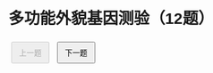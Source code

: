 <!DOCTYPE html>
<html lang="zh">
<head>
  <meta charset="UTF-8">
  <meta name="viewport" content="width=device-width, initial-scale=1.0">
  <title>多功能外貌基因测验</title>
  <style>
    body { font-family: Arial, sans-serif; padding: 20px; max-width: 600px; margin: auto; }
    .question { margin-bottom: 20px; }
    .options label { display: block; margin: 8px 0; }
    #results { display: none; }
    button { padding: 8px 12px; margin: 5px; }
  </style>
</head>
<body>
  <h1>多功能外貌基因测验（12题）</h1>
  <div id="quiz-container"></div>
  <div id="controls">
    <button id="prev-btn" disabled>上一题</button>
    <button id="next-btn">下一题</button>
    <button id="submit-btn" style="display:none;">提交</button>
  </div>
  <div id="results">
    <h2>测验结果</h2>
    <p id="score"></p>
    <ol id="feedback"></ol>
  </div>

  <script>
    const questions = [
      { q: 'MC1R基因主要影响什么外貌特征？',
        options: ['眼睛颜色', '头发颜色与雀斑', '鼻子形状', '皮肤弹性'],
        answer: 1
      },
      { q: 'HERC2/OCA2基因座与下列哪种颜色相关？',
        options: ['唇色', '牙齿亮度', '眼睛颜色', '发根粗细'],
        answer: 2
      },
      { q: 'EDAR基因的突变会增强以下哪种特征？',
        options: ['眉毛弯曲度', '发丝厚度', '皮肤油脂分泌', '耳垂形状'],
        answer: 1
      },
      { q: 'SLC24A5基因主要影响什么？',
        options: ['骨骼密度', '皮肤颜色', '指甲硬度', '嘴唇形状'],
        answer: 1
      },
      { q: 'TYR基因与以下哪种色素合成直接相关？',
        options: ['黑色素', '角质素', '红色素', '黄色素'],
        answer: 0
      },
      { q: 'IRF6基因突变常导致哪种面部发育异常？',
        options: ['唇腭裂', '扁平足', '多指畸形', '先天性心脏病'],
        answer: 0
      },
      { q: 'SOX10基因与下列哪一系统的发育密切相关？',
        options: ['消化系统', '神经嵴、色素细胞', '免疫系统', '泌尿系统'],
        answer: 1
      },
      { q: 'PAX3基因的变异可引起哪种综合征？',
        options: ['Waardenburg综合征', 'Marfan综合征', 'Down综合征', 'Turner综合征'],
        answer: 0
      },
      { q: 'KITLG基因影响以下哪种表现？',
        options: ['头发颜色', '舌头纹理', '皮脂分泌', '面部对称'],
        answer: 0
      },
      { q: 'FGFR2基因突变常与哪种面部特征异常相关？',
        options: ['唇腭裂', '颅缝早闭症', '多指畸形', '腭部扁平'],
        answer: 1
      },
      { q: 'SLC45A2基因影响人类的哪项外貌？',
        options: ['皮肤光泽度', '眼白纯净度', '指甲生长速度', '肤色与发色'],
        answer: 3
      },
      { q: 'FGF5基因与以下哪种特征关系最密切？',
        options: ['头发生长速度', '牙齿排列', '眉毛形状', '鼻梁高度'],
        answer: 0
      }
    ];

    // 随机打乱题目顺序
    function shuffle(array) {
      for (let i = array.length - 1; i > 0; i--) {
        const j = Math.floor(Math.random() * (i + 1));
        [array[i], array[j]] = [array[j], array[i]];
      }
    }
    shuffle(questions);

    let current = 0;
    const userAnswers = Array(questions.length).fill(null);

    const container = document.getElementById('quiz-container');
    const prevBtn = document.getElementById('prev-btn');
    const nextBtn = document.getElementById('next-btn');
    const submitBtn = document.getElementById('submit-btn');
    const resultsDiv = document.getElementById('results');
    const scoreP = document.getElementById('score');
    const feedbackOl = document.getElementById('feedback');

    function renderQuestion(index) {
      const qObj = questions[index];
      container.innerHTML = `<div class=\"question\"><h2>第 ${index+1} 题：</h2><p>${qObj.q}</p></div>`;
      const optsDiv = document.createElement('div'); optsDiv.className = 'options';
      qObj.options.forEach((opt, i) => {
        const lbl = document.createElement('label');
        const rd = document.createElement('input');
        rd.type = 'radio'; rd.name = 'option'; rd.value = i;
        if (userAnswers[index] === i) rd.checked = true;
        lbl.appendChild(rd);
        lbl.append(` ${opt}`);
        optsDiv.appendChild(lbl);
      });
      container.appendChild(optsDiv);

      prevBtn.disabled = index === 0;
      nextBtn.style.display = index === questions.length - 1 ? 'none' : 'inline-block';
      submitBtn.style.display = index === questions.length - 1 ? 'inline-block' : 'none';
    }

    function saveAnswer() {
      const sel = document.querySelector('input[name="option"]:checked');
      if (sel) userAnswers[current] = parseInt(sel.value);
    }

    prevBtn.addEventListener('click', () => {
      saveAnswer();
      current--;
      renderQuestion(current);
    });
    nextBtn.addEventListener('click', () => {
      saveAnswer();
      current++;
      renderQuestion(current);
    });
    submitBtn.addEventListener('click', () => {
      saveAnswer();
      showResults();
    });

    function showResults() {
      let score = 0;
      feedbackOl.innerHTML = '';
      questions.forEach((q, i) => {
        const user = userAnswers[i];
        const correct = q.answer;
        const li = document.createElement('li');
        if (user === correct) { score++; li.textContent = `第${i+1}题：回答正确`; }
        else { li.textContent = `第${i+1}题：正确答案——${q.options[correct]}`; }
        feedbackOl.appendChild(li);
      });
      scoreP.textContent = `您答对了 ${score} / ${questions.length} 道题。`;
      document.getElementById('controls').style.display = 'none';
      resultsDiv.style.display = 'block';
    }

    // 初始渲染
    renderQuestion(current);
  </script>
</body>
</html>
